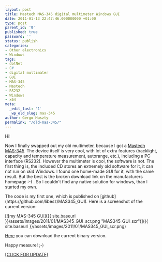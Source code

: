 ```yaml
---
layout: post
title: Mastech MAS-345 digital multimeter Windows GUI
date: 2011-01-13 22:47:46.000000000 +01:00
type: post
parent_id: '0'
published: true
password: ''
status: publish
categories:
- Other electronics
- Windows
tags:
- dotNet
- C#
- digital multimater
- GUI
- MAS-345
- Mastech
- RS232
- Windows
- x64
meta:
  _edit_last: '1'
  _wp_old_slug: mas-345
author: Gergo Huszty
permalink: "/old-mas-345/"
---
```

Hi!

Now I finally swapped out my old multimeter, because I got a [Mastech MAS-345](http://www.p-mastech.com/products/04_dm/mas345.html). The device itself is very cool, with lot of extra features (backlight, capacity and temperature measurement, autorange, etc.), including a PC interface (RS232). However the multimeter is cool, the software is not. The first thing is, the included CD stores an extremely old software for it, it can not run on x64 Windows. I found one home-made GUI for it, with the same result. But the best is the broken download link on the manufacturers homepage :-) . So I couldn't find any native solution for windows, than I&nbsp; started my own.

<!--more-->The code is my first one, which is published on [github](https://github.com/libesz/MAS345_GUI). Here is a screenshot of the current version:

[![my MAS-345 GUI]({{ site.baseurl }}/assets/images/2011/01/MAS345_GUI_scr.png "MAS345\_GUI\_scr")]({{ site.baseurl }}/assets/images/2011/01/MAS345_GUI_scr.png)

[Here](https://libesz.digitaltrip.hu/downloads/MAS345_GUI) you can download the current binary version.

Happy measure! ;-)

[[CLICK FOR UPDATE]](https://libesz.digitaltrip.hu/mas-345/)


